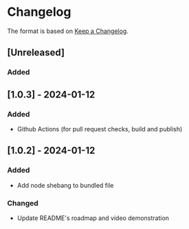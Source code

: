 # Changelog
The format is based on [Keep a Changelog](https://keepachangelog.com/en/1.0.0/).

## [Unreleased]
### Added

## [1.0.3] - 2024-01-12
### Added
- Github Actions (for pull request checks, build and publish)

## [1.0.2] - 2024-01-12
### Added
- Add node shebang to bundled file

### Changed
- Update README's roadmap and video demonstration